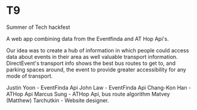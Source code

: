 # T9
Summer of Tech hackfest

A web app combining data from the Eventfinda and AT Hop Api's.

Our idea was to create a hub of information in which people could access data about events in their area as well valuable transport information.
DirectEvent's transport info shows the best bus routes to get to, and parking spaces around, the event to provide greater accessibility for any mode of transport.

Justin Yoon - EventFinda Api
John Law - EventFinda Api
Chang-Kon Han - ATHop Api
Marcus Sung - ATHop Api, bus route algorithm
Matvey (Matthew) Tarchutkin - Website designer.
